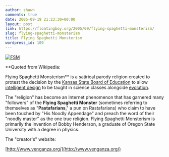 ```yaml
---
author: shawn
comments: true
date: 2005-09-19 21:23:30+00:00
layout: post
link: https://floatingboy.org/2005/09/flying-spaghetti-monsterism/
slug: flying-spaghetti-monsterism
title: Flying Spaghetti Monsterism
wordpress_id: 109
---
```


[![FSM](http://upload.wikimedia.org/wikipedia/commons/thumb/6/6e/Touched_by_His_Noodly_Appendage.jpg/250px-Touched_by_His_Noodly_Appendage.jpg)]()

\*\*Quoted from Wikipedia:

Flying Spaghetti Monsterism\*\* is a satirical parody religion created to protest the decision by the [Kansas State Board of Education](http://en.wikipedia.org/wiki/Creation_and_evolution_in_public_education#Recent_developments_in_state_education_programs) to allow [intelligent design](http://en.wikipedia.org/wiki/Intelligent_design) to be taught in science classes alongside [evolution](http://en.wikipedia.org/wiki/Evolution).

The "religion" has become an Internet phenomenon that has garnered many "followers" of the **Flying Spaghetti Monster** (sometimes referring to themselves as "**Pastafarians**," a pun on Rastafarians)
who claim to have been touched by "His Noodly Appendage" and preach the
word of their "noodly master" as the one true religion. Flying
Spaghetti Monsterism is primarily the invention of Bobby Henderson, a
graduate of Oregon State University with a degree in physics.

The "creator's" website:

[http://www.venganza.org/](http://www.venganza.org/)
